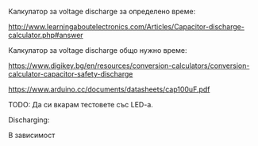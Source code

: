 Калкулатор за voltage discharge за определено време:

http://www.learningaboutelectronics.com/Articles/Capacitor-discharge-calculator.php#answer

Калкулатор за voltage discharge общо нужно време:

https://www.digikey.bg/en/resources/conversion-calculators/conversion-calculator-capacitor-safety-discharge



https://www.arduino.cc/documents/datasheets/cap100uF.pdf

TODO: Да си вкарам тестовете със LED-a.



Discharging:



В зависимост